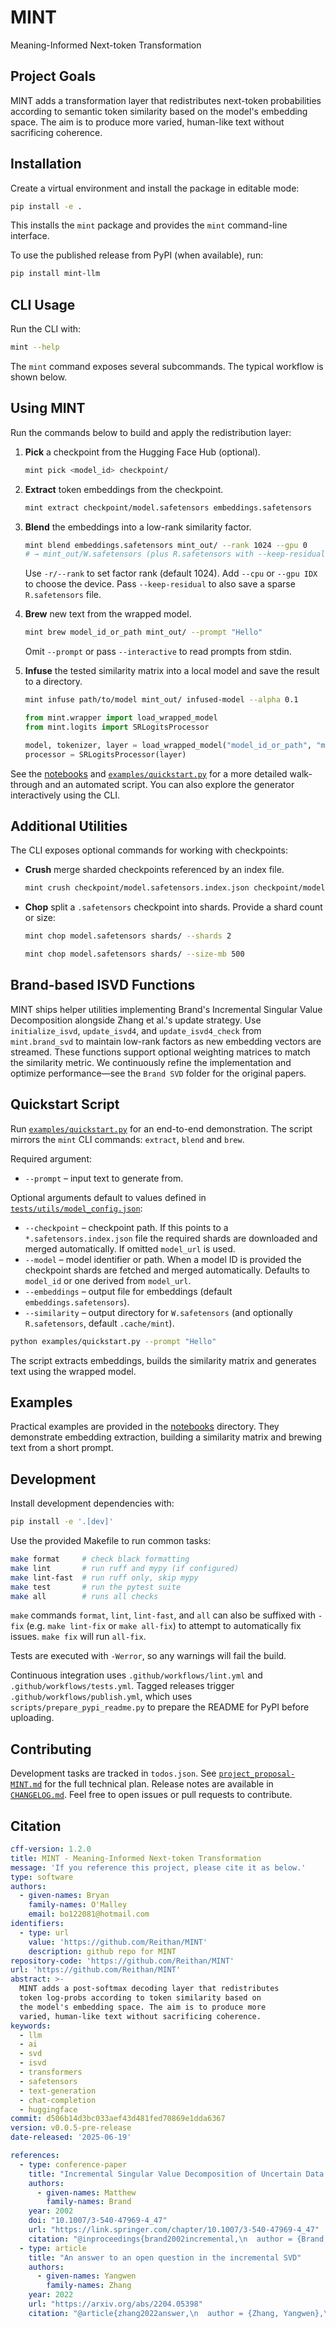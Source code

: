 # MINT
Meaning-Informed Next-token Transformation

## Project Goals
MINT adds a transformation layer that redistributes next\-token probabilities
according to semantic token similarity based on the model's embedding space. The
aim is to produce more varied, human\-like text without sacrificing coherence.

## Installation
Create a virtual environment and install the package in editable mode:

```bash
pip install -e .
```

This installs the `mint` package and provides the `mint` command-line interface.

To use the published release from PyPI (when available), run:

```bash
pip install mint-llm
```

## CLI Usage
Run the CLI with:

```bash
mint --help
```

The `mint` command exposes several subcommands. The typical workflow is shown
below.

## Using MINT

Run the commands below to build and apply the redistribution layer:

1. **Pick** a checkpoint from the Hugging Face Hub (optional).

   ```bash
   mint pick <model_id> checkpoint/
   ```

2. **Extract** token embeddings from the checkpoint.

   ```bash
   mint extract checkpoint/model.safetensors embeddings.safetensors
   ```

3. **Blend** the embeddings into a low-rank similarity factor.

   ```bash
   mint blend embeddings.safetensors mint_out/ --rank 1024 --gpu 0
   # → mint_out/W.safetensors (plus R.safetensors with --keep-residual)
   ```
   Use `-r/--rank` to set factor rank (default 1024). Add `--cpu` or
   `--gpu IDX` to choose the device. Pass `--keep-residual` to also save a
   sparse `R.safetensors` file.

4. **Brew** new text from the wrapped model.

   ```bash
   mint brew model_id_or_path mint_out/ --prompt "Hello"
   ```
   Omit `--prompt` or pass `--interactive` to read prompts from stdin.

5. **Infuse** the tested similarity matrix into a local model and save the result
   to a directory.

   ```bash
   mint infuse path/to/model mint_out/ infused-model --alpha 0.1
   ```

   ```python
   from mint.wrapper import load_wrapped_model
   from mint.logits import SRLogitsProcessor

   model, tokenizer, layer = load_wrapped_model("model_id_or_path", "mint_out/")
   processor = SRLogitsProcessor(layer)
   ```

See the [notebooks](notebooks/) and [`examples/quickstart.py`](examples/quickstart.py)
for a more detailed walk-through and an automated script. You can also explore
the generator interactively using the CLI.

## Additional Utilities
The CLI exposes optional commands for working with checkpoints:

- **Crush** merge sharded checkpoints referenced by an index file.

  ```bash
  mint crush checkpoint/model.safetensors.index.json checkpoint/model.safetensors
  ```

- **Chop** split a `.safetensors` checkpoint into shards. Provide a shard count
  or size:

  ```bash
  mint chop model.safetensors shards/ --shards 2

  mint chop model.safetensors shards/ --size-mb 500
  ```

## Brand-based ISVD Functions
MINT ships helper utilities implementing Brand's Incremental Singular Value Decomposition alongside Zhang et al.'s update strategy. Use `initialize_isvd`, `update_isvd4`, and `update_isvd4_check` from `mint.brand_svd` to maintain low-rank factors as new embedding vectors are streamed. These functions support optional weighting matrices to match the similarity metric. We continuously refine the implementation and optimize performance—see the `Brand SVD` folder for the original papers.

## Quickstart Script
Run [`examples/quickstart.py`](examples/quickstart.py) for an end-to-end
demonstration. The script mirrors the `mint` CLI commands:
`extract`, `blend` and `brew`.

Required argument:

- `--prompt` – input text to generate from.

Optional arguments default to values defined in
[`tests/utils/model_config.json`](tests/utils/model_config.json):

- `--checkpoint` – checkpoint path. If this points to a
  `*.safetensors.index.json` file the required shards are downloaded and merged
  automatically. If omitted `model_url` is used.
- `--model` – model identifier or path. When a model ID is provided the
  checkpoint shards are fetched and merged automatically. Defaults to
  `model_id` or one derived from `model_url`.
- `--embeddings` – output file for embeddings (default
`embeddings.safetensors`).
- `--similarity` – output directory for `W.safetensors` (and optionally
  `R.safetensors`, default `.cache/mint`).

```bash
python examples/quickstart.py --prompt "Hello"
```

The script extracts embeddings, builds the similarity matrix and generates text
using the wrapped model.

## Examples
Practical examples are provided in the [notebooks](notebooks/) directory.
They demonstrate embedding extraction, building a similarity matrix and
brewing text from a short prompt.

## Development
Install development dependencies with:

```bash
pip install -e '.[dev]'
```

Use the provided Makefile to run common tasks:

```bash
make format     # check black formatting
make lint       # run ruff and mypy (if configured)
make lint-fast  # run ruff only, skip mypy
make test       # run the pytest suite
make all        # runs all checks
```

`make` commands `format`, `lint`, `lint-fast`, and `all` can also be suffixed with `-fix` (e.g. `make lint-fix` or `make all-fix`)
to attempt to automatically fix issues. `make fix` will run `all-fix`.

Tests are executed with `-Werror`, so any warnings will fail the build.

Continuous integration uses `.github/workflows/lint.yml` and
`.github/workflows/tests.yml`. Tagged releases
trigger `.github/workflows/publish.yml`, which uses
`scripts/prepare_pypi_readme.py` to prepare the README for PyPI before
uploading.

## Contributing
Development tasks are tracked in `todos.json`. See
[`project_proposal-MINT.md`](project_proposal-MINT.md) for the full technical
plan. Release notes are available in
[`CHANGELOG.md`](CHANGELOG.md). Feel free to open issues or pull requests to
contribute.


## Citation
```yaml
cff-version: 1.2.0
title: MINT - Meaning-Informed Next-token Transformation
message: 'If you reference this project, please cite it as below.'
type: software
authors:
  - given-names: Bryan
    family-names: O'Malley
    email: bo122081@hotmail.com
identifiers:
  - type: url
    value: 'https://github.com/Reithan/MINT'
    description: github repo for MINT
repository-code: 'https://github.com/Reithan/MINT'
url: 'https://github.com/Reithan/MINT'
abstract: >-
  MINT adds a post-softmax decoding layer that redistributes
  token log-probs according to token similarity based on
  the model's embedding space. The aim is to produce more
  varied, human-like text without sacrificing coherence.
keywords:
  - llm
  - ai
  - svd
  - isvd
  - transformers
  - safetensors
  - text-generation
  - chat-completion
  - huggingface
commit: d506b14d3bc033aef43d481fed70869e1dda6367
version: v0.0.5-pre-release
date-released: '2025-06-19'

references:
  - type: conference-paper
    title: "Incremental Singular Value Decomposition of Uncertain Data with Missing Values"
    authors:
      - given-names: Matthew
        family-names: Brand
    year: 2002
    doi: "10.1007/3-540-47969-4_47"
    url: "https://link.springer.com/chapter/10.1007/3-540-47969-4_47"
    citation: "@inproceedings{brand2002incremental,\n  author = {Brand, M.},\n  title = {{Incremental Singular Value Decomposition of Uncertain Data with Missing Values}},\n  booktitle = {European Conference on Computer Vision (ECCV)},\n  volume = {2350},\n  pages = {707--720},\n  year = {2002},\n  doi = {10.1007/3-540-47969-4_47},\n  url = {https://link.springer.com/chapter/10.1007/3-540-47969-4_47}\n}"
  - type: article
    title: "An answer to an open question in the incremental SVD"
    authors:
      - given-names: Yangwen
        family-names: Zhang
    year: 2022
    url: "https://arxiv.org/abs/2204.05398"
    citation: "@article{zhang2022answer,\n  author = {Zhang, Yangwen},\n  title = {{An answer to an open question in the incremental SVD}},\n  journal = {arXiv preprint arXiv:2204.05398},\n  year = {2022},\n  url = {https://arxiv.org/abs/2204.05398}\n}"
```
